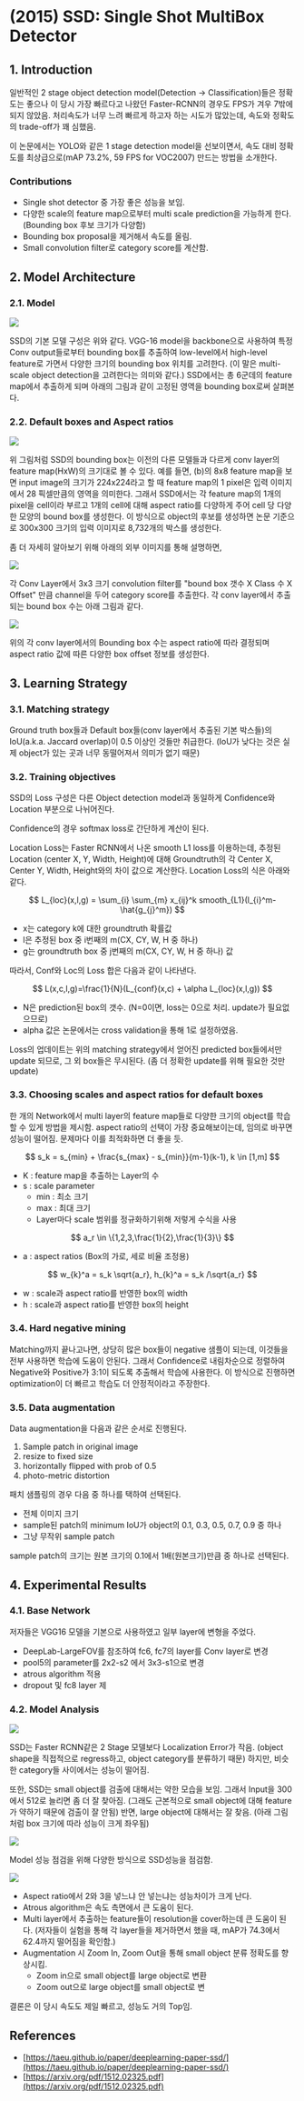 # \(2015\) SSD: Single Shot MultiBox Detector

## 1. Introduction

일반적인 2 stage object detection model\(Detection -&gt; Classification\)들은 정확도는 좋으나 이 당시 가장 빠르다고 나왔던 Faster-RCNN의 경우도 FPS가 겨우 7밖에 되지 않았음. 처리속도가 너무 느려 빠르게 하고자 하는 시도가 많았는데, 속도와 정확도의 trade-off가 꽤 심했음.

이 논문에서는 YOLO와 같은 1 stage detection model을 선보이면서, 속도 대비 정확도를 최상급으로\(mAP 73.2%, 59 FPS for VOC2007\) 만드는 방법을 소개한다.

### Contributions

* Single shot detector 중 가장 좋은 성능을 보임.
* 다양한 scale의 feature map으로부터 multi scale prediction을 가능하게 한다.\(Bounding box 후보 크기가 다양함\)
* Bounding box proposal을 제거해서 속도를 올림.
* Small convolution filter로 category score를 계산함.

## 2. Model Architecture

### 2.1. Model

![](../../../.gitbook/assets/screenshot-from-2020-02-14-14-59-03%20%281%29.png)

SSD의 기본 모델 구성은 위와 같다. VGG-16 model을 backbone으로 사용하여 특정 Conv output들로부터 bounding box를 추출하여 low-level에서 high-level feature로 가면서 다양한 크기의 bounding box 위치를 고려한다. \(이 말은 multi-scale object detection을 고려한다는 의미와 같다.\) SSD에서는 총 6군데의 feature map에서 추출하게 되며 아래의 그림과 같이 고정된 영역을 bounding box로써 살펴본다.

### 2.2. Default boxes and Aspect ratios

![](../../../.gitbook/assets/screenshot-from-2020-02-14-14-58-55.png)

위 그림처럼 SSD의 bounding box는 이전의 다른 모델들과 다르게 conv layer의 feature map\(HxW\)의 크기대로 볼 수 있다. 예를 들면, \(b\)의 8x8 feature map을 보면 input image의 크기가 224x224라고 할 때 feature map의 1 pixel은 입력 이미지에서 28 픽셀만큼의 영역을 의미한다. 그래서 SSD에서는 각 feature map의 1개의 pixel을 cell이라 부르고 1개의 cell에 대해 aspect ratio를 다양하게 주어 cell 당 다양한 모양의 bound box를 생성한다. 이 방식으로 object의 후보를 생성하면 논문 기준으로 300x300 크기의 입력 이미지로 8,732개의 박스를 생성한다.

좀 더 자세히 알아보기 위해 아래의 외부 이미지를 통해 설명하면,

![](../../../.gitbook/assets/screenshot-from-2020-02-14-15-16-26.png)

각 Conv Layer에서 3x3 크기 convolution filter를 "bound box 갯수 X Class 수 X Offset" 만큼 channel을 두어 category score를 추출한다. 각 conv layer에서 추출되는 bound box 수는 아래 그림과 같다.

![](../../../.gitbook/assets/screenshot-from-2020-02-14-15-16-32.png)

위의 각 conv layer에서의 Bounding box 수는 aspect ratio에 따라 결정되며 aspect ratio 값에 따른 다양한 box offset 정보를 생성한다.

## 3. Learning Strategy

### 3.1. Matching strategy

Ground truth box들과 Default box들\(conv layer에서 추출된 기본 박스들\)의 IoU\(a.k.a. Jaccard overlap\)이 0.5 이상인 것들만 취급한다. \(IoU가 낮다는 것은 실제 object가 있는 곳과 너무 동떨어져서 의미가 없기 때문\)

### 3.2. Training objectives

SSD의 Loss 구성은 다른 Object detection model과 동일하게 Confidence와 Location 부분으로 나뉘어진다.

Confidence의 경우 softmax loss로 간단하게 계산이 된다.

Location Loss는 Faster RCNN에서 나온 smooth L1 loss를 이용하는데, 추정된 Location \(center X, Y, Width, Height\)에 대해 Groundtruth의 각 Center X, Center Y, Width, Height와의 차이 값으로 계산한다. Location Loss의 식은 아래와 같다.

$$
L_{loc}(x,l,g) = \sum_{i} \sum_{m} x_{ij}^k smooth_{L1}(l_{i}^m-\hat{g_{j}^m})
$$

* x는 category k에 대한 groundtruth 확률값
* l은 추정된 box 중 i번째의 m\(CX, CY, W, H 중 하나\) 
* g는 groundtruth box 중 j번째의 m\(CX, CY, W, H 중 하나\) 값

따라서, Conf와 Loc의 Loss 합은 다음과 같이 나타낸다.

$$
L(x,c,l,g)=\frac{1}{N}(L_{conf}(x,c) + \alpha L_{loc}(x,l,g))
$$

* N은 prediction된 box의 갯수. \(N=0이면, loss는 0으로 처리. update가 필요없으므로\)
* alpha 값은 논문에서는 cross validation을 통해 1로 설정하였음.

Loss의 업데이트는 위의 matching strategy에서 얻어진 predicted box들에서만 update 되므로, 그 외 box들은 무시된다. \(좀 더 정확한 update를 위해 필요한 것만 update\)

### 3.3. Choosing scales and aspect ratios for default boxes

한 개의 Network에서 multi layer의 feature map들로 다양한 크기의 object를 학습할 수 있게 방법을 제시함. aspect ratio의 선택이 가장 중요해보이는데, 임의로 바꾸면 성능이 떨어짐. 문제마다 이를 최적화하면 더 좋을 듯.

$$
s_k = s_{min} + \frac{s_{max} - s_{min}}{m-1}(k-1), k \in [1,m]
$$

* K : feature map을 추출하는 Layer의 수
* s : scale parameter
  * min : 최소 크기
  * max : 최대 크기
  * Layer마다 scale 범위를 정규화하기위해 저렇게 수식을 사용

$$
a_r \in \{1,2,3,\frac{1}{2},\frac{1}{3}\}
$$

* a : aspect ratios \(Box의 가로, 세로 비율 조정용\)

$$
w_{k}^a = s_k \sqrt{a_r}, h_{k}^a = s_k /\sqrt{a_r}
$$

* w : scale과 aspect ratio를 반영한 box의 width
* h : scale과 aspect ratio를 반영한 box의 height

### 3.4. Hard negative mining

Matching까지 끝나고나면, 상당히 많은 box들이 negative 샘플이 되는데, 이것들을 전부 사용하면 학습에 도움이 안된다. 그래서 Confidence로 내림차순으로 정렬하여 Negative와 Positive가 3:1이 되도록 추출해서 학습에 사용한다. 이 방식으로 진행하면 optimization이 더 빠르고 학습도 더 안정적이라고 주장한다.

### 3.5. Data augmentation

Data augmentation을 다음과 같은 순서로 진행된다.

1. Sample patch in original image
2. resize to fixed size
3. horizontally flipped with prob of 0.5
4. photo-metric distortion

패치 샘플링의 경우 다음 중 하나를 택하여 선택된다.

* 전체 이미지 크기
* sample된 patch의 minimum IoU가 object의 0.1, 0.3, 0.5, 0.7, 0.9 중 하나
* 그냥 무작위 sample patch

sample patch의 크기는 원본 크기의 0.1에서 1배\(원본크기\)만큼 중 하나로 선택된다.

## 4. Experimental Results

### 4.1. Base Network

저자들은 VGG16 모델을 기본으로 사용하였고 일부 layer에 변형을 주었다.

* DeepLab-LargeFOV를 참조하여 fc6, fc7의 layer를 Conv layer로 변경
* pool5의 parameter를 2x2-s2 에서 3x3-s1으로 변경
* atrous algorithm 적용
* dropout 및 fc8 layer 제

### 4.2. Model Analysis

![](../../../.gitbook/assets/screenshot-from-2020-02-17-17-45-13.png)

SSD는 Faster RCNN같은 2 Stage 모델보다 Localization Error가 작음. \(object shape을 직접적으로 regress하고, object category를 분류하기 때문\) 하지만, 비슷한 category들 사이에서는 성능이 떨어짐.

또한, SSD는 small object를 검출에 대해서는 약한 모습을 보임. 그래서 Input을 300에서 512로 늘리면 좀 더 잘 찾아짐. \(그래도 근본적으로 small object에 대해 feature가 약하기 때문에 검출이 잘 안됨\) 반면, large object에 대해서는 잘 찾음. \(아래 그림처럼 box 크기에 따라 성능이 크게 좌우됨\)

![](../../../.gitbook/assets/screenshot-from-2020-02-17-17-46-10.png)

Model 성능 점검을 위해 다양한 방식으로 SSD성능을 점검함.

![](../../../.gitbook/assets/screenshot-from-2020-02-17-17-45-47.png)

* Aspect ratio에서 2와 3을 넣느냐 안 넣는냐는 성능차이가 크게 난다.
* Atrous algorithm은 속도 측면에서 큰 도움이 된다.
* Multi layer에서 추출하는 feature들이 resolution을 cover하는데 큰 도움이 된다. \(저자들이 실험을 통해 각 layer들을 제거하면서 했을 때, mAP가 74.3에서 62.4까지 떨어짐을 확인함.\)
* Augmentation 시 Zoom In, Zoom Out을 통해 small object 분류 정확도를 향상시킴.
  * Zoom in으로 small object를 large object로 변환
  * Zoom out으로 large object를 small object로 변

결론은 이 당시 속도도 제일 빠르고, 성능도 거의 Top임.

## References

* [https://taeu.github.io/paper/deeplearning-paper-ssd/](https://taeu.github.io/paper/deeplearning-paper-ssd/)
* [https://arxiv.org/pdf/1512.02325.pdf](https://arxiv.org/pdf/1512.02325.pdf)



